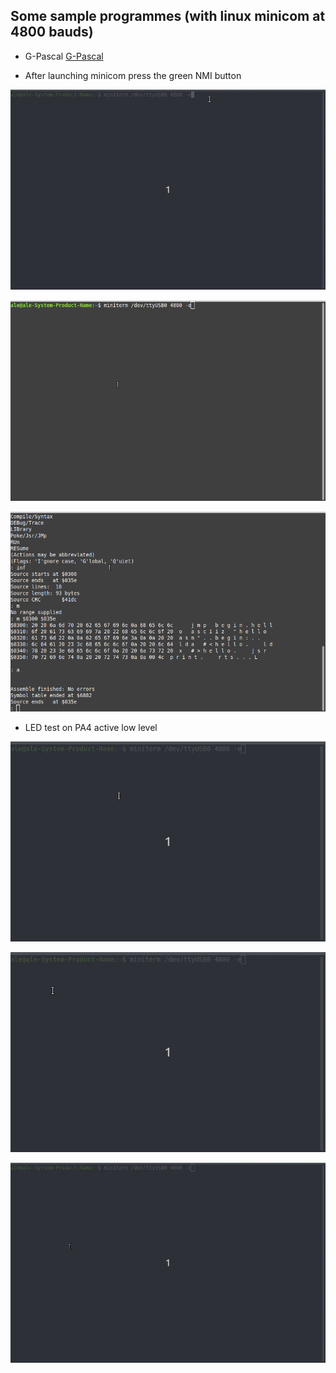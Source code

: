 
## Some sample programmes (with linux minicom at 4800 bauds)

- G-Pascal [G-Pascal](https://vimeo.com/682663375)

- After launching minicom press the green NMI button

![hellopas](hello_pas_serial.gif "hello G-Pascal")

![helloasm](hello_asm.gif "hello ASM")

![helloasmlst](hello_asm_list.gif "hello ASM LIST")

- LED test on PA4 active low level

![ledpas](pa4_pas.gif "led G-Pascal")

![ledasm](pa4_asm.gif "led ASM")

![prime](prime_number.gif "prime G-Pascal")

